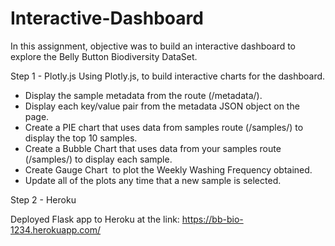 # Interactive-Dashboard


In this assignment, objective was to build an interactive dashboard to explore the Belly Button Biodiversity DataSet.

Step 1 - Plotly.js
Using Plotly.js, to build interactive charts for the dashboard.
  
  * Display the sample metadata from the route (/metadata/<sample>).
  * Display each key/value pair from the metadata JSON object on the page.
  * Create a PIE chart that uses data from samples route (/samples/<sample>) to display the top 10 samples.
  *	Create a Bubble Chart that uses data from your samples route (/samples/<sample>) to display each sample.
  * Create Gauge Chart  to plot the Weekly Washing Frequency obtained. 
  * Update all of the plots any time that a new sample is selected.

Step 2 - Heroku
  
  Deployed Flask app to Heroku at the link: https://bb-bio-1234.herokuapp.com/
